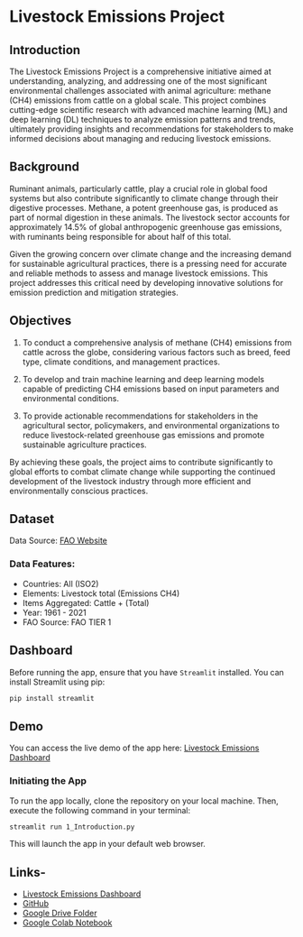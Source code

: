 # Livestock Emissions Project

## Introduction

The Livestock Emissions Project is a comprehensive initiative aimed at understanding, analyzing, and addressing one of the most significant environmental challenges associated with animal agriculture: methane (CH4) emissions from cattle on a global scale. This project combines cutting-edge scientific research with advanced machine learning (ML) and deep learning (DL) techniques to analyze emission patterns and trends, ultimately providing insights and recommendations for stakeholders to make informed decisions about managing and reducing livestock emissions.


## Background

Ruminant animals, particularly cattle, play a crucial role in global food systems but also contribute significantly to climate change through their digestive processes. Methane, a potent greenhouse gas, is produced as part of normal digestion in these animals. The livestock sector accounts for approximately 14.5% of global anthropogenic greenhouse gas emissions, with ruminants being responsible for about half of this total.

Given the growing concern over climate change and the increasing demand for sustainable agricultural practices, there is a pressing need for accurate and reliable methods to assess and manage livestock emissions. This project addresses this critical need by developing innovative solutions for emission prediction and mitigation strategies.


## Objectives

1. To conduct a comprehensive analysis of methane (CH4) emissions from cattle across the globe, considering various factors such as breed, feed type, climate conditions, and management practices.

2. To develop and train machine learning and deep learning models capable of predicting CH4 emissions based on input parameters and environmental conditions.

3. To provide actionable recommendations for stakeholders in the agricultural sector, policymakers, and environmental organizations to reduce livestock-related greenhouse gas emissions and promote sustainable agriculture practices.

By achieving these goals, the project aims to contribute significantly to global efforts to combat climate change while supporting the continued development of the livestock industry through more efficient and environmentally conscious practices.


## Dataset
Data Source: [FAO Website](https://www.fao.org/faostat/en/#data/GLE)


### Data Features:
- Countries: All (ISO2)
- Elements: Livestock total (Emissions CH4) 
- Items Aggregated: Cattle + (Total) 
- Year: 1961 - 2021
- FAO Source: FAO TIER 1 


## Dashboard

Before running the app, ensure that you have `Streamlit` installed. You can install Streamlit using pip:

```bash
pip install streamlit
```

## Demo

You can access the live demo of the app here: [Livestock Emissions Dashboard](https://livestock-emissions.streamlit.app/)

### Initiating the App

To run the app locally, clone the repository on your local machine. Then, execute the following command in your terminal:

```bash
streamlit run 1_Introduction.py
```

This will launch the app in your default web browser.


## Links-
- [Livestock Emissions Dashboard](https://livestock-emissions.streamlit.app/)
- [GitHub](https://github.com/yusufokunlola/Livestock_Emissions)
- [Google Drive Folder](https://drive.google.com/drive/folders/1sQ-lBADqbNadsi9QJCHR9ptA6fWX705A)
- [Google Colab Notebook](https://drive.google.com/drive/folders/1sQ-lBADqbNadsi9QJCHR9ptA6fWX705A)